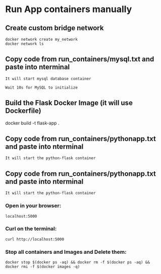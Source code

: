 # Run App containers manually

## Create custom bridge network
    docker network create my_network
    docker network ls

## Copy code from run_containers/mysql.txt and paste into nterminal
    It will start mysql database container

    Wait 10s for MySQL to initialize

## Build the Flask Docker Image (it will use Dockerfile)
docker build -t flask-app .

## Copy code from run_containers/pythonapp.txt and paste into nterminal
    It will start the python-flask container

## Copy code from run_containers/pythonapp.txt and paste into nterminal
    It will start the python-flask container

### Open in your browser:
    localhost:5000

### Curl on the terminal:
    curl http://localhost:5000

### Stop all containers and Images and Delete them:
    docker stop $(docker ps -aq) && docker rm -f $(docker ps -aq) && docker rmi -f $(docker images -q)